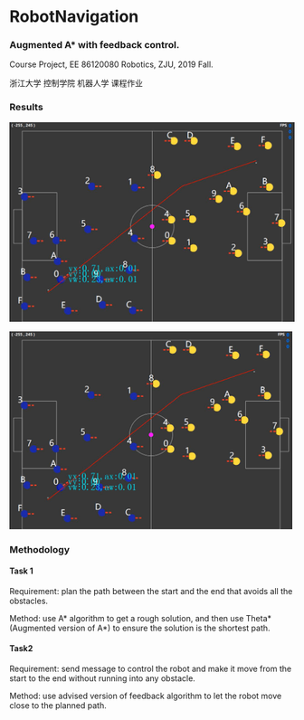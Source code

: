 # RobotNavigation

### Augmented A* with feedback control.

Course Project, EE 86120080 Robotics, ZJU, 2019 Fall.

浙江大学 控制学院 机器人学 课程作业



### Results

![image](https://github.com/RuiFeiHe/RobotNavigation/blob/master/RobotNavigation.png)

<img width="500" height="350" src="https://github.com/RuiFeiHe/RobotNavigation/blob/master/RobotNavigation.png"/>

### Methodology

#### Task 1

Requirement: plan the path between the start and the end that avoids all the obstacles.

Method: use A* algorithm to get a rough solution, and then use Theta* (Augmented version of A*) to ensure the solution is the shortest path.

#### Task2

Requirement:  send message to control the robot and make it move from the start to the end without running into any obstacle.

Method: use advised version of feedback algorithm to let the robot move close to the planned path.